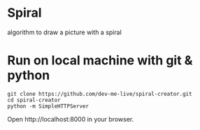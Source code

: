 # Spiral

algorithm to draw a picture with a spiral

# Run on local machine with git & python

```
git clone https://github.com/dev-me-live/spiral-creator.git
cd spiral-creator
python -m SimpleHTTPServer
```

Open http://localhost:8000 in your browser.

